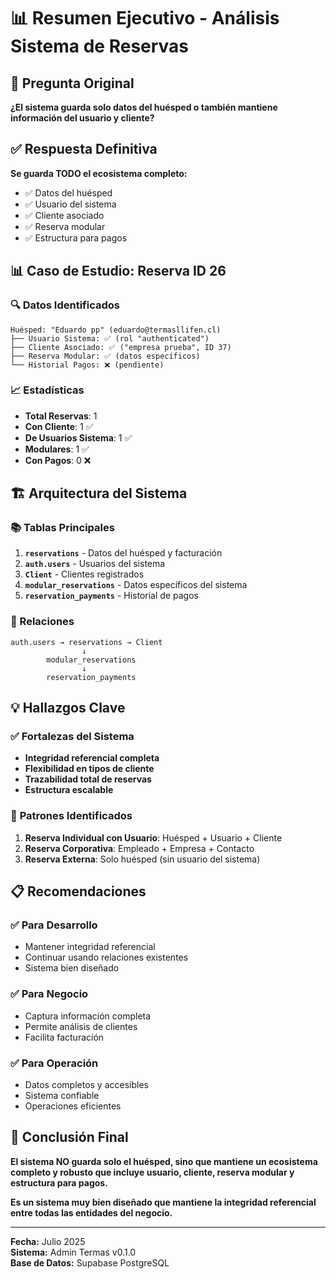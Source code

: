 # 📊 Resumen Ejecutivo - Análisis Sistema de Reservas

## 🎯 Pregunta Original
**¿El sistema guarda solo datos del huésped o también mantiene información del usuario y cliente?**

## ✅ Respuesta Definitiva
**Se guarda TODO el ecosistema completo:**
- ✅ Datos del huésped
- ✅ Usuario del sistema  
- ✅ Cliente asociado
- ✅ Reserva modular
- ✅ Estructura para pagos

## 📊 Caso de Estudio: Reserva ID 26

### 🔍 Datos Identificados
```
Huésped: "Eduardo pp" (eduardo@termasllifen.cl)
├── Usuario Sistema: ✅ (rol "authenticated")
├── Cliente Asociado: ✅ ("empresa prueba", ID 37)
├── Reserva Modular: ✅ (datos específicos)
└── Historial Pagos: ❌ (pendiente)
```

### 📈 Estadísticas
- **Total Reservas**: 1
- **Con Cliente**: 1 ✅
- **De Usuarios Sistema**: 1 ✅
- **Modulares**: 1 ✅
- **Con Pagos**: 0 ❌

## 🏗️ Arquitectura del Sistema

### 📚 Tablas Principales
1. **`reservations`** - Datos del huésped y facturación
2. **`auth.users`** - Usuarios del sistema
3. **`Client`** - Clientes registrados
4. **`modular_reservations`** - Datos específicos del sistema
5. **`reservation_payments`** - Historial de pagos

### 🔗 Relaciones
```
auth.users → reservations → Client
                ↓
        modular_reservations
                ↓
        reservation_payments
```

## 💡 Hallazgos Clave

### ✅ **Fortalezas del Sistema**
- **Integridad referencial completa**
- **Flexibilidad en tipos de cliente**
- **Trazabilidad total de reservas**
- **Estructura escalable**

### 🎯 **Patrones Identificados**
1. **Reserva Individual con Usuario**: Huésped + Usuario + Cliente
2. **Reserva Corporativa**: Empleado + Empresa + Contacto
3. **Reserva Externa**: Solo huésped (sin usuario del sistema)

## 📋 Recomendaciones

### ✅ **Para Desarrollo**
- Mantener integridad referencial
- Continuar usando relaciones existentes
- Sistema bien diseñado

### ✅ **Para Negocio**
- Captura información completa
- Permite análisis de clientes
- Facilita facturación

### ✅ **Para Operación**
- Datos completos y accesibles
- Sistema confiable
- Operaciones eficientes

## 🎯 Conclusión Final

**El sistema NO guarda solo el huésped, sino que mantiene un ecosistema completo y robusto que incluye usuario, cliente, reserva modular y estructura para pagos.**

**Es un sistema muy bien diseñado que mantiene la integridad referencial entre todas las entidades del negocio.**

---

**Fecha:** Julio 2025  
**Sistema:** Admin Termas v0.1.0  
**Base de Datos:** Supabase PostgreSQL 